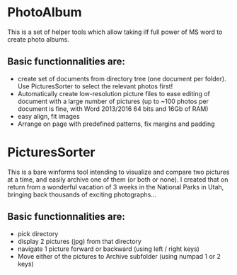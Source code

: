 # PhotoAlbum
This is a set of helper tools which allow taking ilf full power of MS word to create photo albums.

## Basic functionnalities are:
* create set of documents from directory tree (one document per folder). Use PicturesSorter to select the relevant photos first!
* Automatically create low-resolution picture files to ease editing of document with a large number of pictures (up to ~100 photos per document is fine, with Word 2013/2016 64 bits and 16Gb of RAM)
* easy align, fit images
* Arrange on page with predefined patterns, fix margins and padding

# PicturesSorter
This is a bare winforms tool intending to visualize and compare two pictures at a time, and easily archive one of them (or both or none).
I created that on return from a wonderful vacation of 3 weeks in the National Parks in Utah, bringing back thousands of exciting photographs...

## Basic functionnalities are:
* pick directory
* display 2 pictures (jpg) from that directory
* navigate 1 picture forward or backward (using left / right keys)
* Move either of the pictures to Archive subfolder (using numpad 1 or 2 keys)

